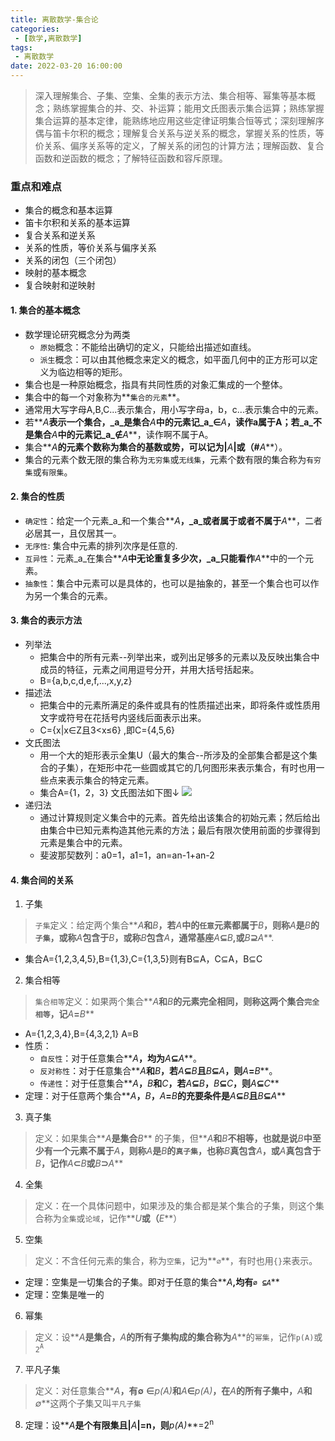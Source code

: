 ```yaml
---
title: 离散数学-集合论
categories: 
 - [数学,离散数学]
tags: 
 - 离散数学
date: 2022-03-20 16:00:00
---
```


> 深入理解集合、子集、空集、全集的表示方法、集合相等、幂集等基本概念；熟练掌握集合的并、交、补运算；能用文氏图表示集合运算；熟练掌握集合运算的基本定律，能熟练地应用这些定律证明集合恒等式；深刻理解序偶与笛卡尔积的概念；理解复合关系与逆关系的概念，掌握关系的性质，等价关系、偏序关系等的定义，了解关系的闭包的计算方法；理解函数、复合函数和逆函数的概念；了解特征函数和容斥原理。

### 重点和难点

- 集合的概念和基本运算
- 笛卡尔积和关系的基本运算
- 复合关系和逆关系
- 关系的性质，等价关系与偏序关系
- 关系的闭包（三个闭包）
- 映射的基本概念
- 复合映射和逆映射

#### 1. 集合的基本概念

- 数学理论研究概念分为两类
    - `原始`概念：不能给出确切的定义，只能给出描述如直线。
    - `派生`概念：可以由其他概念来定义的概念，如平面几何中的正方形可以定义为临边相等的矩形。
- 集合也是一种原始概念，指具有共同性质的对象汇集成的一个整体。
- 集合中的每一个对象称为**`集合的元素`**。
- 通常用大写字母A,B,C...表示集合，用小写字母a，b，c...表示集合中的元素。
- 若**_A_**表示一个集合，_a_是集合**_A_**中的元素记_a_∈**_A_**，读作a属于A；若_a_不是集合**_A_**中的元素记_a_∉**_A_**，读作啊不属于A。
- 集合**_A_**的元素个数称为集合的基数或势，可以记为|**_A_**|或（#**_A_**）。
- 集合的元素个数无限的集合称为`无穷集`或`无线集`，元素个数有限的集合称为`有穷集`或`有限集`。

#### 2. 集合的性质

- `确定性`：给定一个元素_a_和一个集合**_A_**，_a_或者属于或者不属于**_A_**，二者必居其一，且仅居其一。
- `无序性`: 集合中元素的排列次序是任意的.
- `互异性`：元素_a_在集合**_A_**中无论重复多少次，_a_只能看作**_A_**中的一个元素。
- `抽象性`：集合中元素可以是具体的，也可以是抽象的，甚至一个集合也可以作为另一个集合的元素。

#### 3. 集合的表示方法

- 列举法
    - 把集合中的所有元素--列举出来，或列出足够多的元素以及反映出集合中成员的特征，元素之间用逗号分开，并用大括号括起来。
    - B={a,b,c,d,e,f,...,x,y,z}
- 描述法
    - 把集合中的元素所满足的条件或具有的性质描述出来，即将条件或性质用文字或符号在花括号内竖线后面表示出来。
    - C={x|x∈Z且3<x≤6} ,即C={4,5,6}
- 文氏图法
    - 用一个大的矩形表示全集U（最大的集合--所涉及的全部集合都是这个集合的子集），在矩形中花一些圆或其它的几何图形来表示集合，有时也用一些点来表示集合的特定元素。
    - 集合A={1，2，3} 文氏图法如下图↓
        ![](https://instrument-file.oss-cn-beijing.aliyuncs.com/img/202111171523746.png)
- 递归法 
    - 通过计算规则定义集合中的元素。首先给出该集合的初始元素；然后给出由集合中已知元素构造其他元素的方法；最后有限次使用前面的步骤得到元素是集合中的元素。
    - 斐波那契数列：a0=1，a1=1，an=an-1+an-2

#### 4. 集合间的关系

1. 子集
> `子集`定义：给定两个集合**_A_**和**_B_**，若**_A_**中的`任意`元素都属于**_B_**，则称**_A_**是**_B_**的`子集`，或称**_A_**包含于**_B_**，或称**_B_**包含**_A_**，通常基座**_A_**⊆**_B_**,或**_B_**⊇**_A_**.
- 集合A={1,2,3,4,5},B={1,3},C={1,3,5}则有B⊆A，C⊆A，B⊆C
2. 集合相等
> `集合相等`定义：如果两个集合**_A_**和**_B_**的元素完全相同，则称这两个集合`完全相等`，记**_A_**=**_B_**
- A={1,2,3,4},B={4,3,2,1} A=B
- 性质：
    - `自反性`：对于任意集合**_A_**，均为**_A_**⊆**_A_**。
    - `反对称性`：对于任意集合**_A_**和**_B_**，若**_A_**⊆**_B_**且**_B_**⊆**_A_**，则**_A_**=**_B_**。
    - `传递性`：对于任意集合**_A_**，**_B_**和**_C_**，若**_A_**⊆**_B_**，**_B_**⊆**_C_**，则**_A_**⊆**_C_**
- 定理：对于任意两个集合**_A_**，**_B_**，**_A_**=**_B_**的充要条件是**_A_**⊆**_B_**且**_B_**⊆**_A_**
3. 真子集
> 定义：如果集合**_A_**是集合**_B_** 的子集，但**_A_**和**_B_**不相等，也就是说**_B_**中至少有一个元素不属于**_A_**，则称**_A_**是**_B_**的`真子集`，也称**_B_**真包含**_A_**，或**_A_**真包含于**_B_**，记作**_A_**⊂**_B_**或**_B_**⊃**_A_**
4. 全集
> 定义：在一个具体问题中，如果涉及的集合都是某个集合的子集，则这个集合称为`全集`或`论域`，记作**_U_**或（**_E_**）
5. 空集
> 定义：不含任何元素的集合，称为`空集`，记为**`∅`**，有时也用`{}`来表示。
- 定理：空集是一切集合的子集。即对于任意的集合**_A_**,均有`∅ ⊆`**_`A`_**
- 定理：空集是唯一的
6. 幂集
> 定义：设**_A_**是集合，**_A_**的所有子集构成的集合称为**_A_**的`幂集`，记作`p(A)`或`2`<sup class="normal">`A`</sup>
7. 平凡子集
> 定义：对任意集合**_A_**，有∅ ∈**_p(A)_**和**_A_**∈**_p(A)_**，在**_A_**的所有子集中，**_A_**和**_∅_**这两个子集又叫`平凡子集`
8. 定理：设**_A_**是个有限集且|**_A_**|=n，则**_p(A)_**=2<sup class="normal">n</sup>
